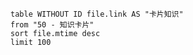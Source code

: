 
```dataview 
table WITHOUT ID file.link AS "卡片知识"
from "50 - 知识卡片" 
sort file.mtime desc
limit 100
```
